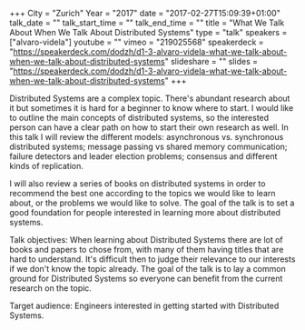 +++
City = "Zurich"
Year = "2017"
date = "2017-02-27T15:09:39+01:00"
talk_date = ""
talk_start_time = ""
talk_end_time = ""
title = "What We Talk About When We Talk About Distributed Systems"
type = "talk"
speakers = ["alvaro-videla"]
youtube = ""
vimeo = "219025568"
speakerdeck = "https://speakerdeck.com/dodzh/d1-3-alvaro-videla-what-we-talk-about-when-we-talk-about-distributed-systems"
slideshare = ""
slides = "https://speakerdeck.com/dodzh/d1-3-alvaro-videla-what-we-talk-about-when-we-talk-about-distributed-systems"
+++

Distributed Systems are a complex topic. There's abundant research about it but sometimes 
it is hard for a beginner to know where to start. I would like to outline the main 
concepts of distributed systems, so the interested person can have a clear path on how to 
start their own research as well. In this talk I will review the different models: 
asynchronous vs. synchronous distributed systems; message passing vs shared memory 
communication; failure detectors and leader election problems; consensus and different 
kinds of replication.

I will also review a series of books on distributed systems in order to recommend the best 
one according to the topics we would like to learn about, or the problems we would like to 
solve. The goal of the talk is to set a good foundation for people interested in learning 
more about distributed systems.

Talk objectives:
When learning about Distributed Systems there are lot of books and papers to chose from, 
with many of them having titles that are hard to understand. It's difficult then to judge 
their relevance to our interests if we don't know the topic already. The goal of the talk 
is to lay a common ground for Distributed Systems so everyone can benefit from the current 
research on the topic.

Target audience:
Engineers interested in getting started with Distributed Systems.
